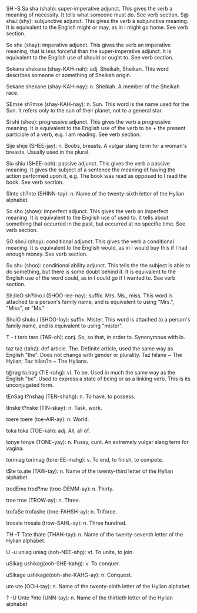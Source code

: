 SH -S
Sa sha (shah): super-imperative adjunct. This gives the verb a meaning of necessity. It tells what someone must do. See verb section.
S@ sha.i (shy): subjunctive adjunct. This gives the verb a subjunctive meaning. It is equivalent to the English might or may, as in I might go home. See verb section.

Se she (shay): imperative adjunct. This gives the verb an imperative meaning, that is less forceful than the super-imperative adjunct. It is equivalent to the English use of should or ought to. See verb section.

Sekana shekana (shay-KAH-nah): adj. Sheikah, Sheikan. This word describes someone or something of Sheikah origin.

Sekane shekane (shay-KAH-nay): n. Sheikah. A member of the Sheikah race.

SEmse sh?mse (shay-KAH-nay): n. Sun. This word is the name used for the Sun. It refers only to the sun of their planet, not to a general star.

Si shi (shee): progressive adjunct. This gives the verb a progressive meaning. It is equivalent to the English use of the verb to be + the present participle of a verb, e.g. I am reading. See verb section.

Sije shije (SHEE-jay): n. Boobs, breasts. A vulgar slang term for a woman's breasts. Usually used in the plural.

Siu shiu (SHEE-ooh): passive adjunct. This gives the verb a passive meaning. It gives the subject of a sentence the meaning of having the action performed upon it, e.g. The book was read as opposed to I read the book. See verb section.

SInte sh?nte (SHINN-tay): n. Name of the twenty-sixth letter of the Hylian alphabet.

So sho (show): imperfect adjunct. This gives the verb an imperfect meaning. It is equivalent to the English use of used to. It tells about something that occurred in the past, but occurred at no specific time. See verb section.

SO sho.i (shoy): conditional adjunct. This gives the verb a conditional meaning. It is equivalent to the English would, as in I would buy this if I had enough money. See verb section.

Su shu (shoo): conditional ability adjunct. This tells the the subject is able to do something, but there is some doubt behind it. It is equivalent to the English use of the word could, as in I could go if I wanted to.  See verb section.

Sh;linO sh?lino.i (SHOO-lee-noy): suffix. Mrs. Ms., miss. This word is attached to a person's family name, and is equivalent to using "Mrs.", "Miss", or "Ms."

ShulO shulo.i (SHOO-loy): suffix. Mister. This word is attached to a person's family name, and is equivalent to using "mister". 

T - t
taro taro (TAR-oh): conj. So, so that, in order to. Synonymous with lo.

taz taz (tahz): def article. The. Definite article, used the same way as English "the". Does not change with gender or plurality. Taz hilane ~ The Hylian; Taz hilan?n ~ The Hylians.

t@rag ta.irag (TIE-rahg): vl. To be. Used in much the same way as the English "be". Used to express a state of being or as a linking verb. This is its unconjugated form.

tEnSag t?nshag (TEN-shahg): n. To have, to possess.

tInske t?nske (TIN-skay): n. Task, work.

toere toere (toe-AIR-ay): n. World.

toka toka (TOE-kah): adj. All, all of.

tonye tonye (TONE-yay): n. Pussy, cunt. An extremely vulgar slang term for vagina.

torimag torimag (tore-EE-mahg): v. To end, to finish, to compete.

t$te to.ate (TAW-tay): n. Name of the twenty-third letter of the Hylian alphabet.

trodEme trod?me (troe-DEMM-ay): n. Thirty.

troe troe (TROW-ay): n. Three.

trofaSe trofashe (troe-FAHSH-ay): n. Triforce.

trosale trosale (trow-SAHL-ay): n. Three hundred.

TH -T
Tate thate (THAH-tay): n. Name of the twenty-seventh letter of the Hylian alphabet.

U -u
uniag uniag (ooh-NEE-ahg): vt. To unite, to join.

uSikag ushikag(ooh-SHE-kahg): v. To conquer.

uSikage ushikage(ooh-she-KAHG-ay): n. Conquest.

ute ute (OOH-tay): n. Name of the twenty-ninth letter of the Hylian alphabet.

? -U
Unte ?nte (UNN-tay): n. Name of the thirtieth letter of the Hylian alphabet
